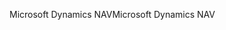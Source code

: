 <span data-ttu-id="414ff-101">Microsoft Dynamics NAV</span><span class="sxs-lookup"><span data-stu-id="414ff-101">Microsoft Dynamics NAV</span></span>